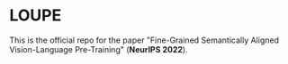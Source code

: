 # LOUPE
This is the official repo for the paper "Fine-Grained Semantically Aligned Vision-Language Pre-Training" (**NeurIPS 2022**).


